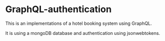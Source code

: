# GraphQL-authentication

This is an implementations of a hotel booking system using GraphQL. 

It is using a mongoDB database and authentication using jsonwebtokens. 


